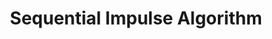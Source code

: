 ---
title: Sequential Impulse Algorithm
description: 'DESCRIPTION'
datePublished: '31 June 2024'

series:
  seriesName: breadcrumbs-game-physics
  seriesNumber: 6
---